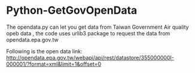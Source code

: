 # Python-GetGovOpenData
 
 The opendata.py can let you get data from Taiwan Government Air quality opeb data ,
 the code uses urlib3 package to request the data from opendata.epa.gov.tw 
 
 Following is the open data link:
 http://opendata.epa.gov.tw/webapi/api/rest/datastore/355000000I-000001/?format=xml&limit=1&offset=0
 
